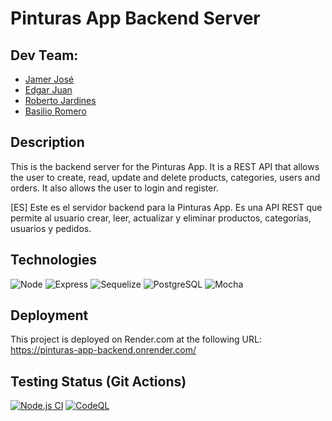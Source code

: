 # Pinturas App Backend Server

## Dev Team:
- [Jamer José](https://github.com/jamerrq)
- [Edgar Juan](https://github.com/ejguercio)
- [Roberto Jardines](https://github.com/charliejp21)
- [Basilio Romero](https://github.com/bachiromero)

## Description
This is the backend server for the Pinturas App.
It is a REST API that allows the user to create, read, update and
delete products, categories, users and orders.
It also allows the user to login and register.

[ES] Este es el servidor backend para la Pinturas App.
Es una API REST que permite al usuario crear, leer, actualizar y eliminar productos, categorías, usuarios y pedidos.

## Technologies
![Node](https://img.shields.io/badge/-Node-333333?style=flat&logo=node.js)
![Express](https://img.shields.io/badge/-Express-333333?style=flat&logo=express)
![Sequelize](https://img.shields.io/badge/-Sequelize-333333?style=flat&logo=sequelize)
![PostgreSQL](https://img.shields.io/badge/-PostgreSQL-333333?style=flat&logo=postgresql)
![Mocha](https://img.shields.io/badge/-Mocha-333333?style=flat&logo=mocha)

## Deployment
This project is deployed on Render.com at the following URL:
https://pinturas-app-backend.onrender.com/

## Testing Status (Git Actions)
[![Node.js CI](https://github.com/PF-Ide-Pintureria/pinturas-app-back/actions/workflows/node.js.yml/badge.svg)](https://github.com/PF-Ide-Pintureria/pinturas-app-back/actions/workflows/node.js.yml)
[![CodeQL](https://github.com/PF-Ide-Pintureria/pinturas-app-back/actions/workflows/codeql.yml/badge.svg)](https://github.com/PF-Ide-Pintureria/pinturas-app-back/actions/workflows/codeql.yml)
